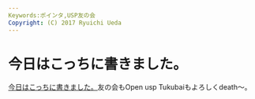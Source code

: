 ```yaml
---
Keywords:ポインタ,USP友の会
Copyright: (C) 2017 Ryuichi Ueda
---
```

# 今日はこっちに書きました。
<a target="_blank" href="http://www.usptomo.com/PAGE=20130813VIM">今日はこっちに書きました。</a>友の会もOpen usp Tukubaiもよろしくdeath〜。

